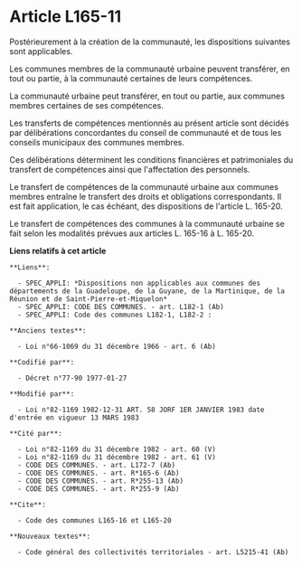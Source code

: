# Article L165-11

Postérieurement à la création de la communauté, les dispositions suivantes sont applicables.

Les communes membres de la communauté urbaine peuvent transférer, en tout ou partie, à la communauté certaines de leurs
compétences.

La communauté urbaine peut transférer, en tout ou partie, aux communes membres certaines de ses compétences.

Les transferts de compétences mentionnés au présent article sont décidés par délibérations concordantes du conseil de
communauté et de tous les conseils municipaux des communes membres.

Ces délibérations déterminent les conditions financières et patrimoniales du transfert de compétences ainsi que l'affectation
des personnels.

Le transfert de compétences de la communauté urbaine aux communes membres entraîne le transfert des droits et obligations
correspondants. Il est fait application, le cas échéant, des dispositions de l'article L. 165-20.

Le transfert de compétences des communes à la communauté urbaine se fait selon les modalités prévues aux articles L. 165-16 à
L. 165-20.

**Liens relatifs à cet article**

	**Liens**:

	  - SPEC_APPLI: *Dispositions non applicables aux communes des départements de la Guadeloupe, de la Guyane, de la Martinique, de la Réunion et de Saint-Pierre-et-Miquelon*
	  - SPEC_APPLI: CODE DES COMMUNES. - art. L182-1 (Ab)
	  - SPEC_APPLI: Code des communes L182-1, L182-2 :

	**Anciens textes**:

	  - Loi n°66-1069 du 31 décembre 1966 - art. 6 (Ab)

	**Codifié par**:

	  - Décret n°77-90 1977-01-27

	**Modifié par**:

	  - Loi n°82-1169 1982-12-31 ART. 58 JORF 1ER JANVIER 1983 date d'entrée en vigueur 13 MARS 1983

	**Cité par**:

	  - Loi n°82-1169 du 31 décembre 1982 - art. 60 (V)
	  - Loi n°82-1169 du 31 décembre 1982 - art. 61 (V)
	  - CODE DES COMMUNES. - art. L172-7 (Ab)
	  - CODE DES COMMUNES. - art. R*165-6 (Ab)
	  - CODE DES COMMUNES. - art. R*255-13 (Ab)
	  - CODE DES COMMUNES. - art. R*255-9 (Ab)

	**Cite**:

	  - Code des communes L165-16 et L165-20

	**Nouveaux textes**:

	  - Code général des collectivités territoriales - art. L5215-41 (Ab)
